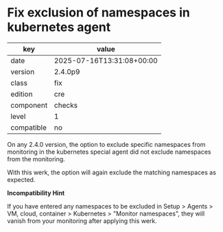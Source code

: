 [//]: # (werk v2)
# Fix exclusion of namespaces in kubernetes agent

key        | value
---------- | ---
date       | 2025-07-16T13:31:08+00:00
version    | 2.4.0p9
class      | fix
edition    | cre
component  | checks
level      | 1
compatible | no

On any 2.4.0 version, the option to exclude specific namespaces from
monitoring in the kubernetes special agent did not exclude namespaces
from the monitoring.

With this werk, the option will again exclude the matching namespaces as
expected.

**Incompatibility Hint**

If you have entered any namespaces to be excluded in Setup > Agents >
VM, cloud, container > Kubernetes > "Monitor namespaces", they will
vanish from your monitoring after applying this werk.